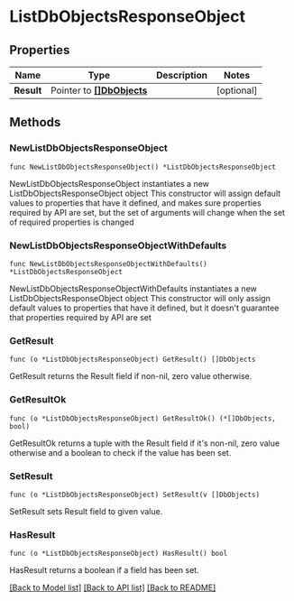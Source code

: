 # ListDbObjectsResponseObject

## Properties

Name | Type | Description | Notes
------------ | ------------- | ------------- | -------------
**Result** | Pointer to [**[]DbObjects**](DbObjects.md) |  | [optional] 

## Methods

### NewListDbObjectsResponseObject

`func NewListDbObjectsResponseObject() *ListDbObjectsResponseObject`

NewListDbObjectsResponseObject instantiates a new ListDbObjectsResponseObject object
This constructor will assign default values to properties that have it defined,
and makes sure properties required by API are set, but the set of arguments
will change when the set of required properties is changed

### NewListDbObjectsResponseObjectWithDefaults

`func NewListDbObjectsResponseObjectWithDefaults() *ListDbObjectsResponseObject`

NewListDbObjectsResponseObjectWithDefaults instantiates a new ListDbObjectsResponseObject object
This constructor will only assign default values to properties that have it defined,
but it doesn't guarantee that properties required by API are set

### GetResult

`func (o *ListDbObjectsResponseObject) GetResult() []DbObjects`

GetResult returns the Result field if non-nil, zero value otherwise.

### GetResultOk

`func (o *ListDbObjectsResponseObject) GetResultOk() (*[]DbObjects, bool)`

GetResultOk returns a tuple with the Result field if it's non-nil, zero value otherwise
and a boolean to check if the value has been set.

### SetResult

`func (o *ListDbObjectsResponseObject) SetResult(v []DbObjects)`

SetResult sets Result field to given value.

### HasResult

`func (o *ListDbObjectsResponseObject) HasResult() bool`

HasResult returns a boolean if a field has been set.


[[Back to Model list]](../README.md#documentation-for-models) [[Back to API list]](../README.md#documentation-for-api-endpoints) [[Back to README]](../README.md)


